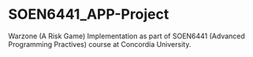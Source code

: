 # SOEN6441_APP-Project
Warzone (A Risk Game) Implementation as part of SOEN6441 (Advanced Programming Practives) course at Concordia University. 
